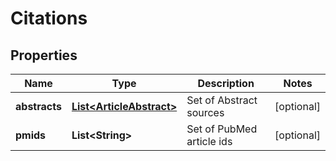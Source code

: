 

# Citations


## Properties

| Name | Type | Description | Notes |
|------------ | ------------- | ------------- | -------------|
|**abstracts** | [**List&lt;ArticleAbstract&gt;**](ArticleAbstract.md) | Set of Abstract sources |  [optional] |
|**pmids** | **List&lt;String&gt;** | Set of PubMed article ids |  [optional] |



